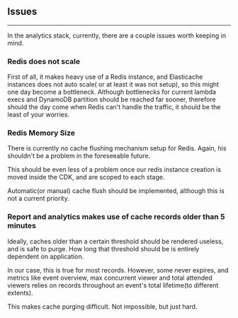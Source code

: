 ## Issues

---

In the analytics stack, currently, there are a couple issues worth keeping in mind.

### Redis does not scale

First of all, it makes heavy use of a Redis instance, and Elasticache instances does not auto scale(
or at least it was not setup), so this might one day become a bottleneck. Although bottlenecks for
current lambda execs and DynamoDB partition should be reached far sooner, therefore should the day
come when Redis can't handle the traffic, it should be the least of your worries.

### Redis Memory Size

There is currently no cache flushing mechanism setup for Redis. Again, his shouldn't be a problem in
the foreseeable future.

This should be even less of a problem once our redis instance creation is moved inside the CDK, and
are scoped to each stage.

Automatic(or manual) cache flush should be implemented, although this is not a current priority.

### Report and analytics makes use of cache records older than 5 minutes

Ideally, caches older than a certain threshold should be rendered useless, and is safe to purge. How
long that threshold should be is entirely dependent on application.

In our case, this is true for most records. However, some never expires, and metrics like event
overview, max concurrent viewer and total attended viewers relies on records throughout an event's
total lifetime(to different extents).

This makes cache purging difficult. Not impossible, but just hard.
